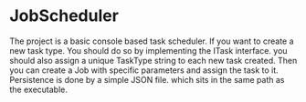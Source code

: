# JobScheduler

The project is a basic console based task scheduler. If you want to create a new task type. You should do so by implementing the ITask interface. you should also assign a unique TaskType string to each new task created. Then you can create a Job with specific parameters and assign the task to it. Persistence is done by a simple JSON file. which sits in the same path as the executable. 
